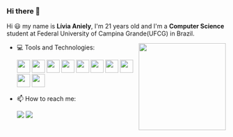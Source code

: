 ### Hi there 👋

Hi 😃 my name is **Lívia Aniely**, I'm 21 years old and I'm a **Computer Science** student at Federal University of Campina Grande(UFCG) in Brazil. 

<img align = "right" width = "200" height = "200" src = "https://user-images.githubusercontent.com/80133560/197303780-29aaee08-8fe7-4c0a-a7e5-2096ed6dd136.png" />

- 💻 Tools and Technologies:

    <code><img src="https://cdn.jsdelivr.net/gh/devicons/devicon/icons/python/python-original-wordmark.svg" width = "30" height = "30"/></code>
    <code><img src="https://cdn.jsdelivr.net/gh/devicons/devicon/icons/java/java-original-wordmark.svg" width = "30" height = "30"/></code>
    <code><img src="https://cdn.jsdelivr.net/gh/devicons/devicon/icons/markdown/markdown-original.svg" width = "30" height = "30"/></code>
    <code><img src="https://cdn.jsdelivr.net/gh/devicons/devicon/icons/git/git-original.svg" width = "30" height = "30"/></code>
    <code><img src="https://cdn.jsdelivr.net/gh/devicons/devicon/icons/github/github-original.svg" width = "30" height = "30"/></code>
    <code><img src="https://cdn.jsdelivr.net/gh/devicons/devicon/icons/vscode/vscode-original.svg" width = "30" height = "30"/></code>
    <code><img src="https://cdn.jsdelivr.net/gh/devicons/devicon/icons/html5/html5-original-wordmark.svg" width = "30" height = "30"/></code>
    <code><img src="https://cdn.jsdelivr.net/gh/devicons/devicon/icons/css3/css3-original-wordmark.svg" width = "30" height = "30"/></code>
    <code><img src="https://cdn.jsdelivr.net/gh/devicons/devicon/icons/javascript/javascript-original.svg" width = "30" height = "30" /></code>
    <code><img src="https://cdn.jsdelivr.net/gh/devicons/devicon/icons/react/react-original.svg" width = "30" height = "30" /></code>

- 📫 How to reach me: 

    <code><a href="https://www.linkedin.com/in/livia-aniely-de-oliveira-almeida/"  target="_blank"><img src="https://img.shields.io/badge/-LinkedIn-%230077B5?style=for-the-badge&logo=linkedin&logoColor=white" ></a></code>
    <code><a href="mailto:livia.almeida@ccc.ufcg.edu.br"><img src="https://img.shields.io/badge/Gmail-D14836?style=for-the-badge&logo=gmail&logoColor=white" ></a></code>

